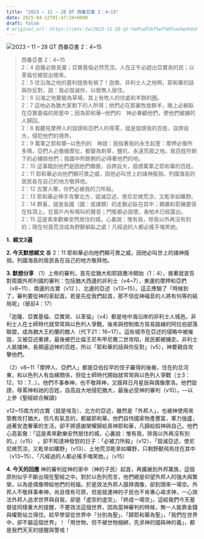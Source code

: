```yaml
---
title: "2023 – 11 – 28 QT 西番亞書 2：4~15"
date: 2025-04-12T01:47:24+0800
draft: false
# original_url: https://cmtc.tw/2023-11-28-qt-%e8%a5%bf%e7%95%aa%e4%ba%9e%e6%9b%b8-2%ef%bc%9a415
---
```


![2023 – 11 – 28 QT  西番亞書 2：4\~15](/images/qt.jpg  "2023 – 11 – 28 QT  西番亞書 2：4\~15")

> 西番亞書 2：4\~15  
> 2：4 迦薩必致見棄；亞實基倫必然荒涼。人在正午必趕出亞實突的民；以革倫也被拔出根來。  
> 2：5 住沿海之地的基利提族有禍了！迦南、非利士人之地啊，耶和華的話與你反對，說：我必毀滅你，以致無人居住。  
> 2：6 沿海之地要變為草場，其上有牧人的住處和羊群的圈。  
> 2：7 這地必為猶大家剩下的人所得；他們必在那裏牧放群羊，晚上必躺臥在亞實基倫的房屋中；因為耶和華─他們的　神必眷顧他們，使他們被擄的人歸回。  
> 2：8 我聽見摩押人的毀謗和亞捫人的辱罵，就是毀謗我的百姓，自誇自大，侵犯他們的境界。  
> 2：9 萬軍之耶和華─以色列的　神說：我指著我的永生起誓：摩押必像所多瑪，亞捫人必像蛾摩拉，都變為刺草、鹽坑、永遠荒廢之地。我百姓所剩下的必擄掠他們；我國中所餘剩的必得著他們的地。  
> 2：10 這事臨到他們是因他們驕傲，自誇自大，毀謗萬軍之耶和華的百姓。  
> 2：11 耶和華必向他們顯可畏之威，因他必叫世上的諸神瘦弱。列國海島的居民各在自己的地方敬拜他。  
> 2：12 古實人哪，你們必被我的刀所殺。  
> 2：13 耶和華必伸手攻擊北方，毀滅亞述，使尼尼微荒涼，又乾旱如曠野。  
> 2：14 群畜，就是各國（國：或譯類）的走獸必臥在其中；鵜鶘和箭豬要宿在柱頂上。在窗戶內有鳴叫的聲音；門檻都必毀壞，香柏木已經露出。  
> 2：15 這是素來歡樂安然居住的城，心裏說：惟有我，除我以外再沒有別的；現在何竟荒涼成為野獸躺臥之處！凡經過的人都必搖手嗤笑她。

**1.  經文3遍**

**2. 今天默想經文**
番 2：11 耶和華必向他們顯可畏之威，因他必叫世上的諸神瘦弱。列國海島的居民各在自己的地方敬拜他。

**3. 默想分享**
（1）上帝的審判，首先從猶大和耶路撒冷開始（1：4），接著就宣告對周圍外邦列國的審判：包括猶大西邊的非利士（v4\~7），東邊的摩押和亞捫（v8\~11）、南邊的古實（v12 ）、北邊的亞述（v13\~15）。這正應驗了「時候到了，審判要從神的家起首。若是先從我們起首，那不信從神福音的人將有何等的結局呢」（彼前4：17）

「迦薩、亞實基倫、亞實突、以革倫」（v4）都是地中海沿岸的非利士人城邑。非利士人在士師時代就常常與以色列人爭戰，後來與控制南方貿易路線的阿拉伯部落聯盟，成為猶大王約蘭的敵人（代下21：16\~17）。這些城市在亞述的侵略中被摧毀，又被亞述重建，最後被巴比倫王尼布甲尼撒二世攻陷，居民都被擄走。非利士人抵擋神，長期逼迫神的百姓，所以「耶和華的話與你反對」（v5），神要親自攻擊他們。

（2）v8\~11「摩押人、亞捫人」都是亞伯拉罕的侄子羅得的後裔，住在約旦河東，和以色列人有血緣關係，但從士師時代開始就常常與以色列人爭戰（士3：12，10：7…）。他們不事奉神，也不敬拜神，又膜拜日月星辰與偶像摩洛。他們毀謗，辱罵神和祂的百姓，自高自大地侵犯猶大，最後必受神的審判（v10）。—以上參《聖經綜合解讀》

v12\~15南方的古實（就是埃及）、北方的亞述，雖然是「外邦人」，也被神使用來管教攻打猶大，但凡有氣息的，都屬耶和華。他們自恃國家物產豐富，軍力強盛，過著安逸奢華的生活，卻不將感謝榮耀歸給真神耶和華，凡歸給假神與自己。他們心高氣傲：「這是素來歡樂安然居住的城，心裏說：惟有我，除我以外再沒有別的。」（v15） ，卻不知道神發怒的日子：「必被刀所殺」（v12）、「毀滅亞述，使尼尼微荒涼，又乾旱如曠野」（v13）、土地荒涼乾旱如曠野，只剩野獸飛鳥住在其中（v13\~15）、「凡經過的人都必搖手嗤笑她。」（v15）

**4. 今天的回應**
神的審判從神的家中（神的子民）起首，再擴展到外邦萬族，這個原則似乎不斷出現在聖經之中。對於以色列而言，他們總是仰望外邦人的強大與繁榮，以為是偶像帶給他們的祝福，於是效法外邦人膜拜偶像，卻到頭來一場空。外邦人不敬拜事奉神，尚且情有可原，但是就連神的子民也不肯專心尋求神，一心效法外邦人追求世界與自我，卻是「虛空的虛空」、「終成一場空」。這給我們今天基督徒同樣重大的提醒，不要效法這個世界，因為當神審判的時候，無一人能靠金錢與權勢站立得住。趁早學習從世界中「分別為聖」、「歸耶和華為聖」，「我們在世界中，卻不屬這個世界」！「用世物，但不被世物捆綁，先求神的國與神的義」，都是我們天天的提醒與警戒！
